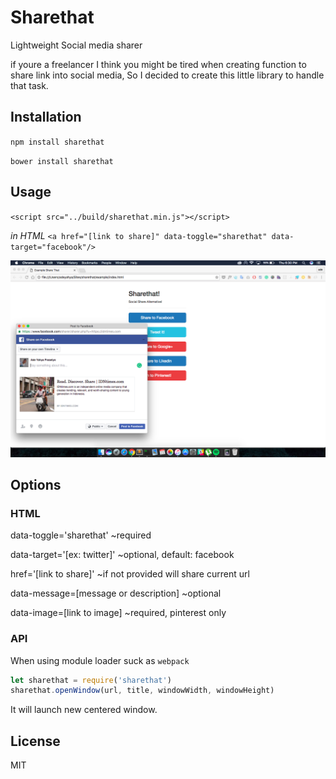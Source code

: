 # Sharethat
Lightweight Social media sharer

if youre a freelancer I think you might be tired when creating function to share link into social media, So I decided to create this little library to handle that task.

## Installation

`npm install sharethat`

`bower install sharethat`

## Usage

`<script src="../build/sharethat.min.js"></script>`

*in HTML*
`<a href="[link to share]" data-toggle="sharethat" data-target="facebook"/>`

![screenshot](/screenshot.png?raw=true)

## Options

### HTML
data-toggle='sharethat' ~required

data-target='[ex: twitter]' ~optional, default: facebook

href='[link to share]' ~if not provided will share current url

data-message=[message or description] ~optional

data-image=[link to image] ~required, pinterest only

### API
When using module loader suck as `webpack`

```javascript
let sharethat = require('sharethat')
sharethat.openWindow(url, title, windowWidth, windowHeight)
```

It will launch new centered window.

## License

MIT